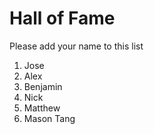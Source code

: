 # Hall of Fame
Please add your name to this list

1. Jose
2. Alex
3. Benjamin
4. Nick
5. Matthew
6. Mason Tang

